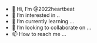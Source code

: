 - 👋 Hi, I’m @2022heartbeat
- 👀 I’m interested in ..
- 🌱 I’m currently learning ...
- 💞️ I’m looking to collaborate on ...
- 📫 How to reach me ...

<!---
2022heartbeat/2022heartbeat is a ✨ special ✨ repository because its `README.md` (this file) appears on your GitHub profile.
You can click the Preview link to take a look at your changes.
--->

